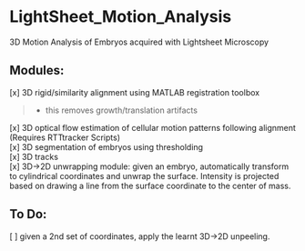 # LightSheet_Motion_Analysis
3D Motion Analysis of Embryos acquired with Lightsheet Microscopy 

Modules:
--------

[x] 3D rigid/similarity alignment using MATLAB registration toolbox

>	- this removes growth/translation artifacts

[x] 3D optical flow estimation of cellular motion patterns following alignment (Requires RTTtracker Scripts)\
[x] 3D segmentation of embryos using thresholding \
[x] 3D tracks\
[x] 3D->2D unwrapping module: given an embryo, automatically transform to cylindrical coordinates and unwrap the surface. Intensity is projected based on drawing a line from the surface coordinate to the center of mass. 

To Do:
-------
[ ] given a 2nd set of coordinates, apply the learnt 3D->2D unpeeling. 
